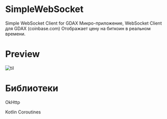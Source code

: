 # SimpleWebSocket
Simple WebSocket Client for GDAX
Микро-приложение, WebSocket Client для GDAX (coinbase.com)
Отображает цену на биткоин в реальном времени.

# Preview
![til](https://imgur.com/91zAAb0.gif)

# Библиотеки
OkHttp

Kotlin Coroutines
